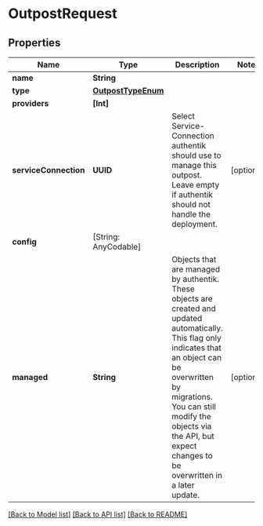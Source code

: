 # OutpostRequest

## Properties
Name | Type | Description | Notes
------------ | ------------- | ------------- | -------------
**name** | **String** |  | 
**type** | [**OutpostTypeEnum**](OutpostTypeEnum.md) |  | 
**providers** | **[Int]** |  | 
**serviceConnection** | **UUID** | Select Service-Connection authentik should use to manage this outpost. Leave empty if authentik should not handle the deployment. | [optional] 
**config** | [String: AnyCodable] |  | 
**managed** | **String** | Objects that are managed by authentik. These objects are created and updated automatically. This flag only indicates that an object can be overwritten by migrations. You can still modify the objects via the API, but expect changes to be overwritten in a later update. | [optional] 

[[Back to Model list]](../README.md#documentation-for-models) [[Back to API list]](../README.md#documentation-for-api-endpoints) [[Back to README]](../README.md)


